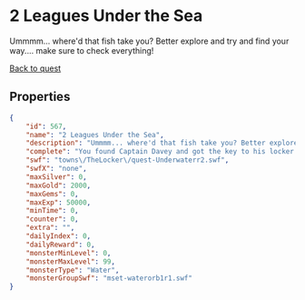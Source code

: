 # 2 Leagues Under the Sea

Ummmm... where'd that fish take you? Better explore and try and find your way.... make sure to check everything!

[Back to quest](../quests.md)

## Properties

```json
{
    "id": 567,
    "name": "2 Leagues Under the Sea",
    "description": "Ummmm... where'd that fish take you? Better explore and try and find your way.... make sure to check everything!",
    "complete": "You found Captain Davey and got the key to his locker! You're just not sure where his locker is... or what's in it.",
    "swf": "towns\/TheLocker\/quest-Underwaterr2.swf",
    "swfX": "none",
    "maxSilver": 0,
    "maxGold": 2000,
    "maxGems": 0,
    "maxExp": 50000,
    "minTime": 0,
    "counter": 0,
    "extra": "",
    "dailyIndex": 0,
    "dailyReward": 0,
    "monsterMinLevel": 0,
    "monsterMaxLevel": 99,
    "monsterType": "Water",
    "monsterGroupSwf": "mset-waterorb1r1.swf"
}
```


